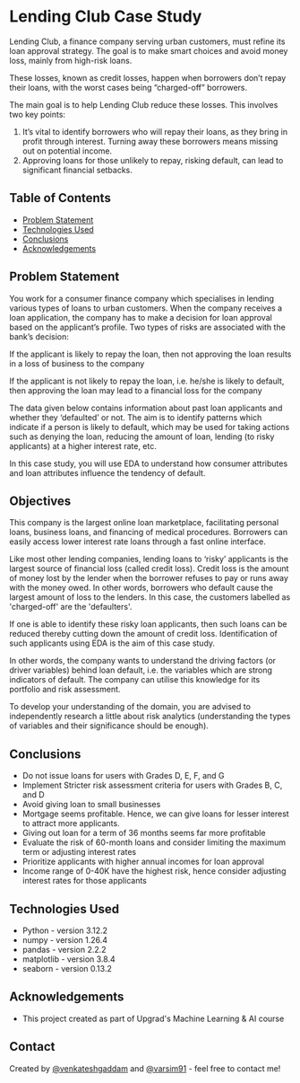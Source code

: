# Lending Club Case Study

Lending Club, a finance company serving urban customers, must refine its loan approval strategy. The goal is to make smart choices and avoid money loss, mainly from high-risk loans.

These losses, known as credit losses, happen when borrowers don’t repay their loans, with the worst cases being “charged-off” borrowers.

The main goal is to help Lending Club reduce these losses. This involves two key points:

1. It’s vital to identify borrowers who will repay their loans, as they bring in profit through interest. Turning away these borrowers means missing out on potential income.
2. Approving loans for those unlikely to repay, risking default, can lead to significant financial setbacks.


## Table of Contents
* [Problem Statement](#Problem-Statement)
* [Technologies Used](#technologies-used)
* [Conclusions](#conclusions)
* [Acknowledgements](#acknowledgements)

## Problem Statement

You work for a consumer finance company which specialises in lending various types of loans to urban customers. When the company receives a loan application, the company has to make a decision for loan approval based on the applicant’s profile. Two types of risks are associated with the bank’s decision:

If the applicant is likely to repay the loan, then not approving the loan results in a loss of business to the company

If the applicant is not likely to repay the loan, i.e. he/she is likely to default, then approving the loan may lead to a financial loss for the company

The data given below contains information about past loan applicants and whether they ‘defaulted’ or not. The aim is to identify patterns which indicate if a person is likely to default, which may be used for taking actions such as denying the loan, reducing the amount of loan, lending (to risky applicants) at a higher interest rate, etc.

In this case study, you will use EDA to understand how consumer attributes and loan attributes influence the tendency of default.

## Objectives
This company is the largest online loan marketplace, facilitating personal loans, business loans, and financing of medical procedures. Borrowers can easily access lower interest rate loans through a fast online interface. 

Like most other lending companies, lending loans to ‘risky’ applicants is the largest source of financial loss (called credit loss). Credit loss is the amount of money lost by the lender when the borrower refuses to pay or runs away with the money owed. In other words, borrowers who default cause the largest amount of loss to the lenders. In this case, the customers labelled as 'charged-off' are the 'defaulters'.

If one is able to identify these risky loan applicants, then such loans can be reduced thereby cutting down the amount of credit loss. Identification of such applicants using EDA is the aim of this case study.

In other words, the company wants to understand the driving factors (or driver variables) behind loan default, i.e. the variables which are strong indicators of default.  The company can utilise this knowledge for its portfolio and risk assessment.

To develop your understanding of the domain, you are advised to independently research a little about risk analytics (understanding the types of variables and their significance should be enough).

## Conclusions
- Do not issue loans for users with Grades D, E, F, and G
- Implement Stricter risk assessment criteria for users with Grades B, C, and D
- Avoid giving loan to small businesses
- Mortgage seems profitable. Hence, we can give loans for lesser interest to attract more applicants.
- Giving out loan for a term of 36 months seems far more profitable
- Evaluate the risk of 60-month loans and consider limiting the maximum term or adjusting interest rates
- Prioritize applicants with higher annual incomes for loan approval
- Income range of 0-40K have the highest risk, hence consider adjusting interest rates for those applicants

## Technologies Used
- Python - version 3.12.2
- numpy - version 1.26.4
- pandas - version 2.2.2
- matplotlib - version 3.8.4
- seaborn - version 0.13.2


## Acknowledgements
- This project created as part of Upgrad's Machine Learning & AI course


## Contact
Created by [@venkateshgaddam](https://github.com/venkateshgaddam) and [@varsim91](https://github.com/varsim91) - feel free to contact me!

